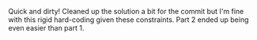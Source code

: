 Quick and dirty! Cleaned up the solution a bit for the commit but I'm fine with this rigid hard-coding given these constraints. Part 2 ended up being even easier than part 1.
